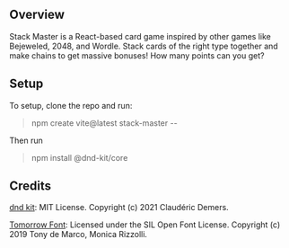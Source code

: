 ## Overview
Stack Master is a React-based card game inspired by other games like Bejeweled, 2048, and Wordle. Stack cards of the right type together and make chains to get massive bonuses! How many points can you get? 

## Setup
To setup, clone the repo and run:
> npm create vite@latest stack-master --

Then run

> npm install @dnd-kit/core

## Credits
[dnd kit](https://github.com/clauderic/dnd-kit): MIT License. Copyright (c) 2021 Claudéric Demers.

[Tomorrow Font](https://github.com/MonicaRizzolli/Tomorrow): Licensed under the SIL Open Font License. Copyright (c) 2019 Tony de Marco, Monica Rizzolli.